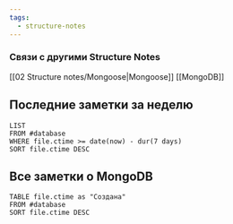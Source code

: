 ```yaml
---
tags:
  - structure-notes
---
```

### Связи с другими Structure Notes
[[02 Structure notes/Mongoose|Mongoose]] [[MongoDB]]
## Последние заметки за неделю
```dataview
LIST
FROM #database   
WHERE file.ctime >= date(now) - dur(7 days)
SORT file.ctime DESC
```
## Все заметки о MongoDB
```dataview
TABLE file.ctime as "Создана"
FROM #database  
SORT file.ctime DESC
```

